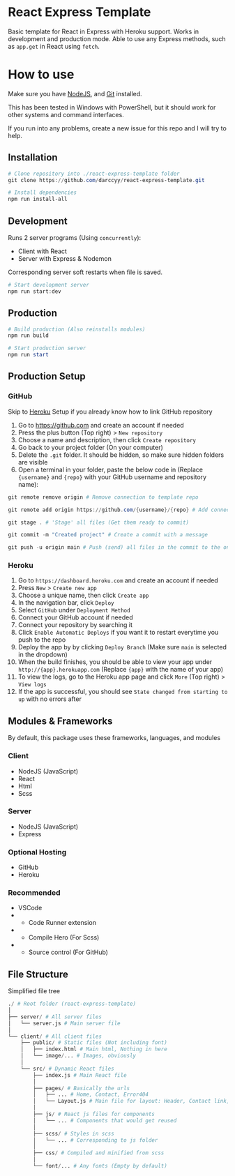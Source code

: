 # React Express Template

Basic template for React in Express with Heroku support.
Works in development and production mode.
Able to use any Express methods, such as `app.get` in React using `fetch`.

# How to use

Make sure you have [NodeJS](https://nodejs.org/en/download/), and [Git](https://git-scm.com/downloads) installed.

This has been tested in Windows with PowerShell, but it should work for other systems and command interfaces.

If you run into any problems, create a new issue for this repo and I will try to help.

## Installation

```powershell
# Clone repository into ./react-express-template folder
git clone https://github.com/darccyy/react-express-template.git

# Install dependencies
npm run install-all
```

## Development

Runs 2 server programs (Using `concurrently`):

- Client with React
- Server with Express & Nodemon

Corresponding server soft restarts when file is saved.

```powershell
# Start development server
npm run start:dev
```

## Production

```powershell
# Build production (Also reinstalls modules)
npm run build

# Start production server
npm run start
```

## Production Setup

### GitHub

Skip to [Heroku](#heroku) Setup if you already know how to link GitHub repository

1. Go to https://github.com and create an account if needed
2. Press the plus button (Top right) > `New repository`
3. Choose a name and description, then click `Create repository`
4. Go back to your project folder (On your computer)
5. Delete the `.git` folder. It should be hidden, so make sure hidden folders are visible
6. Open a terminal in your folder, paste the below code in (Replace `{username}` and `{repo}` with your GitHub username and repository name):

```powershell
git remote remove origin # Remove connection to template repo

git remote add origin https://github.com/{username}/{repo} # Add connection to your own repo

git stage . # 'Stage' all files (Get them ready to commit)

git commit -m "Created project" # Create a commit with a message

git push -u origin main # Push (send) all files in the commit to the online repo
```

### Heroku

1. Go to `https://dashboard.heroku.com` and create an account if needed
2. Press `New` > `Create new app`
3. Choose a unique name, then click `Create app`
4. In the navigation bar, click `Deploy`
5. Select `GitHub` under `Deployment Method`
6. Connect your GitHub account if needed
7. Connect your repository by searching it
8. Click `Enable Automatic Deploys` if you want it to restart everytime you push to the repo
9. Deploy the app by by clicking `Deploy Branch` (Make sure `main` is selected in the dropdown)
10. When the build finishes, you should be able to view your app under `http://{app}.herokuapp.com` (Replace `{app}` with the name of your app)
11. To view the logs, go to the Heroku app page and click `More` (Top right) > `View logs`
12. If the app is successful, you should see `State changed from starting to up` with no errors after

## Modules & Frameworks

By default, this package uses these frameworks, languages, and modules

### Client

- NodeJS (JavaScript)
- React
- Html
- Scss

### Server

- NodeJS (JavaScript)
- Express

### Optional Hosting

- GitHub
- Heroku

### Recommended

- VSCode
- - Code Runner extension
- - Compile Hero (For Scss)
- - Source control (For GitHub)

## File Structure

Simplified file tree

```py
./ # Root folder (react-express-template)
│
├── server/ # All server files
│   └── server.js # Main server file
│
└── client/ # All client files
    ├── public/ # Static files (Not including font)
    │   ├── index.html # Main html, Nothing in here
    │   └── image/... # Images, obviously
    │
    └── src/ # Dynamic React files
        ├── index.js # Main React file
        │
        ├── pages/ # Basically the urls
        │   ├── ... # Home, Contact, Error404
        │   └── Layout.js # Main file for layout: Header, Contact link, ect.
        │
        ├── js/ # React js files for components
        │   └── ... # Components that would get reused
        │
        ├── scss/ # Styles in scss
        │   └── ... # Corresponding to js folder
        │
        ├── css/ # Compiled and minified from scss
        │
        └── font/... # Any fonts (Empty by default)
```
